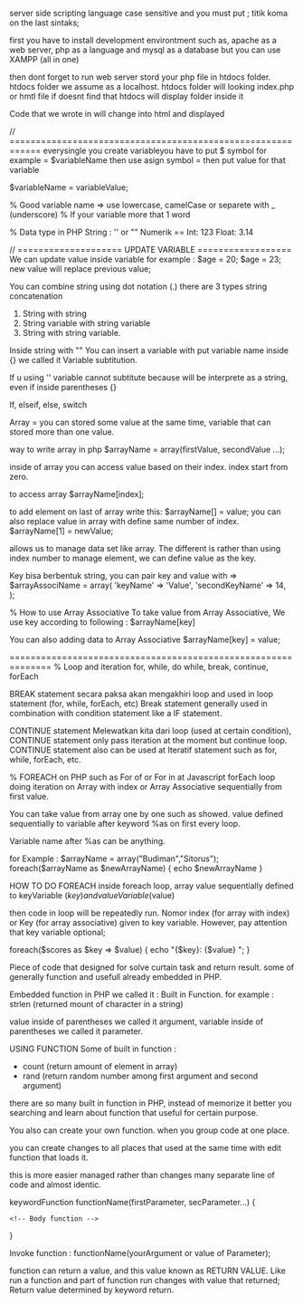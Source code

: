 <!-- PHP step 1 -->
server side scripting language
case sensitive and you must put ; titik koma on the last sintaks;


first you have to install development environtment
such as, apache as a web server, php as a language and mysql as a database
but you can use XAMPP (all in one)

then dont forget to run web server 
stord your php file in htdocs folder.
htdocs folder we assume as a localhost.
htdocs folder will looking index.php or hmtl file 
if doesnt find that htdocs will display folder inside it

Code that we wrote in <?php ?> will change into html and displayed

// ============================================================
everysingle you create variableyou have to put $ symbol
for example = $variableName 
then use asign symbol = then put value for that variable

$variableName = variableValue;

% Good variable name => use lowercase, camelCase or separete with _ (underscore) 
% If your variable more that 1 word

% Data type in PHP
String :  '' or ""
Numerik ==
Int: 123
Float: 3.14


// ==================== UPDATE VARIABLE ==================
We can update value inside variable
for example : $age = 20; $age = 23;
new value will replace previous value;


<!-- String concatenation -->
You can combine string using dot notation (.)
there are 3 types string concatenation 
1. String with string 
2. String variable with string variable
3. String with string variable.

<!-- VariableSubtitution -->
Inside string with ""
You can insert a variable with put variable name inside {} we called it Variable subtitution.

If u using '' variable cannot subtitute because will be interprete as a string, even if inside parentheses {}


<!-- Control flow  -->
If, elseif, else, switch


<!-- Array -->
Array = you can stored some value at the same time,
variable that can stored more than one value.

way to write array in php
$arrayName = array(firstValue, secondValue ...);

inside of array you can access value based on their index.
index start from zero.

to access array
$arrayName[index];

to add element on last of array write this:
$arrayName[] = value;
you can also replace value in array with define same number of index.
$arrayName[1] = newValue;

<!-- Array Associative (The concept just like an object in javascript)-->
allows us to manage data set like array.
The different is rather than using index number to manage element,
we can define value as the key.


Key bisa berbentuk string, you can pair key and value with =>
$arrayAssociName = array(
    'keyName' => 'Value',
    'secondKeyName' => 14,    
    );

% How to use Array Associative
To take value from Array Associative,
We use key according to following : $arrayName[key]

You can also adding data to Array Associative
$arrayName[key] = value;


==============================================================
% Loop and iteration
for, while, do while, break, continue, forEach

BREAK statement secara paksa akan mengakhiri loop 
and used in loop statement (for, while, forEach, etc)
Break statement generally used in combination with condition statement like a IF statement.



CONTINUE statement Melewatkan kita dari loop (used at certain condition),
CONTINUE statement only pass iteration at the moment but continue loop.
CONTINUE statement also can be used at Iteratif statement such as for, while, forEach, etc.

% FOREACH on PHP such as For of or For in at Javascript
forEach loop doing iteration on Array with index or Array Associative sequentially from first value.

You can take value from array one by one such as showed.
value defined sequentially to variable after keyword %as
on first every loop.

Variable name after %as 
can be anything.

for Example :
$arrayName = array("Budiman","Sitorus");
foreach($arrayName as $newArrayName) {
    echo $newArrayName
}


HOW TO DO FOREACH
inside foreach loop, array value sequentially defined to keyVariable ($key)
and valueVariable ($value)

then code in loop will be repeatedly run.
Nomor index (for array with index)
or Key (for array associative) given to key variable.
However, pay attention that key variable optional;

 foreach($scores as $key => $value) {
      echo "{$key}: {$value} ";
    }

<!-- =============================================== -->

<!-- FUNCTION -->
Piece of code that designed for solve curtain task and return result.
some of generally function and usefull already embedded in PHP.

Embedded function in PHP we called it : Built in Function.
for example : 
strlen (returned mount of character in a string)

value inside of parentheses we called it argument, 
variable inside of parentheses we called it parameter.

USING FUNCTION
Some of built in function : 
- count (return amount of element in array)
- rand (return random number among first argument and second argument)

there are so many built in function in PHP, instead of memorize it
better you searching and learn about function that useful for certain purpose.


<!-- CREATING FUNCTION- -->
You also can create your own function.
when you group code at one place.

you can create changes to all places that used at the same time with
edit function that loads it.

this is more easier managed rather than changes many separate line of code
and almost identic.


<!-- HOW CREATE FUNCTION -->
keywordFunction functionName(firstParameter, secParameter...) {

    <!-- Body function -->

}

Invoke function : functionName(yourArgument or value of Parameter);


<!-- RETURN VALUE (FUNCTION) -->
function can return a value, and this value known as RETURN VALUE.
Like run a function and part of function run changes with value that returned;
Return value determined by keyword return.